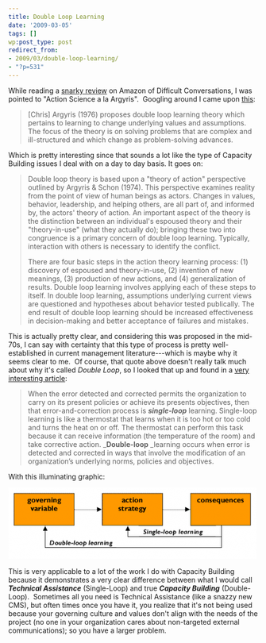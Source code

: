 ```yaml
---
title: Double Loop Learning
date: '2009-03-05'
tags: []
wp:post_type: post
redirect_from:
- 2009/03/double-loop-learning/
- "?p=531"
---
```


While reading a [snarky review](http://www.amazon.com/review/R3SH49SV19FRVH/ref=cm_cr_rdp_perm) on Amazon of Difficult Conversations, I was pointed to "Action Science a la Argyris".  Googling around I came upon [this](http://tip.psychology.org/argyris.html):

> [Chris] Argyris (1976) proposes double loop learning theory which pertains to learning to change underlying values and assumptions. The focus of the theory is on solving problems that are complex and ill-structured and which change as problem-solving advances.

Which is pretty interesting since that sounds a lot like the type of Capacity Building issues I deal with on a day to day basis. It goes on:

> Double loop theory is based upon a "theory of action" perspective outlined by Argyris & Schon (1974). This perspective examines reality from the point of view of human beings as actors. Changes in values, behavior, leadership, and helping others, are all part of, and informed by, the actors' theory of action. An important aspect of the theory is the distinction between an individual's espoused theory and their "theory-in-use" (what they actually do); bringing these two into congruence is a primary concern of double loop learning. Typically, interaction with others is necessary to identify the conflict.
>
> There are four basic steps in the action theory learning process: (1) discovery of espoused and theory-in-use, (2) invention of new meanings, (3) production of new actions, and (4) generalization of results. Double loop learning involves applying each of these steps to itself. In double loop learning, assumptions underlying current views are questioned and hypotheses about behavior tested publically. The end result of double loop learning should be increased effectiveness in decision-making and better acceptance of failures and mistakes.

This is actually pretty clear, and considering this was proposed in the mid-70s, I can say with certainty that this type of process is pretty well-established in current management literature---which is maybe why it seems clear to me.  Of course, that quote above doesn't really talk much about why it's called _Double Loop_, so I looked that up and found in a [very interesting article](http://www.infed.org/thinkers/argyris.htm):

> When the error detected and corrected permits the organization to carry on its present policies or achieve its presents objectives, then that error-and-correction process is **_single-loop_** learning. Single-loop learning is like a thermostat that learns when it is too hot or too cold and turns the heat on or off. The thermostat can perform this task because it can receive information (the temperature of the room) and take corrective action. _**Double-loop** _learning occurs when error is detected and corrected in ways that involve the modification of an organization’s underlying norms, policies and objectives.

With this illuminating graphic:

![Double Loop](/uploads/2009-03-05-Double-Loop-Learning/doubleloop-500x143.png "Double Loop") 

This is very applicable to a lot of the work I do with Capacity Building because it demonstrates a very clear difference between what I would call **_Technical Assistance_** (Single-Loop) and true **_Capacity Building_** (Double-Loop).  Sometimes all you need is Technical Assistance (like a snazzy new CMS), but often times once you have it, you realize that it's not being used because your governing culture and values don't align with the needs of the project (no one in your organization cares about non-targeted external communications); so you have a larger problem.
